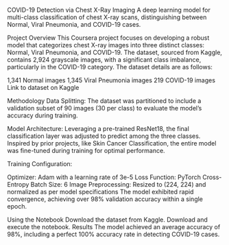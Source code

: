 COVID-19 Detection via Chest X-Ray Imaging
A deep learning model for multi-class classification of chest X-ray scans, distinguishing between Normal, Viral Pneumonia, and COVID-19 cases.



Project Overview
This Coursera project focuses on developing a robust model that categorizes chest X-ray images into three distinct classes: Normal, Viral Pneumonia, and COVID-19. The dataset, sourced from Kaggle, contains 2,924 grayscale images, with a significant class imbalance, particularly in the COVID-19 category. The dataset details are as follows:

1,341 Normal images
1,345 Viral Pneumonia images
219 COVID-19 images
Link to dataset on Kaggle

Methodology
Data Splitting: The dataset was partitioned to include a validation subset of 90 images (30 per class) to evaluate the model’s accuracy during training.

Model Architecture:
Leveraging a pre-trained ResNet18, the final classification layer was adjusted to predict among the three classes. Inspired by prior projects, like Skin Cancer Classification, the entire model was fine-tuned during training for optimal performance.

Training Configuration:

Optimizer: Adam with a learning rate of 3e-5
Loss Function: PyTorch Cross-Entropy
Batch Size: 6
Image Preprocessing: Resized to (224, 224) and normalized as per model specifications
The model exhibited rapid convergence, achieving over 98% validation accuracy within a single epoch.



Using the Notebook
Download the dataset from Kaggle.
Download and execute the notebook.
Results
The model achieved an average accuracy of 98%, including a perfect 100% accuracy rate in detecting COVID-19 cases.